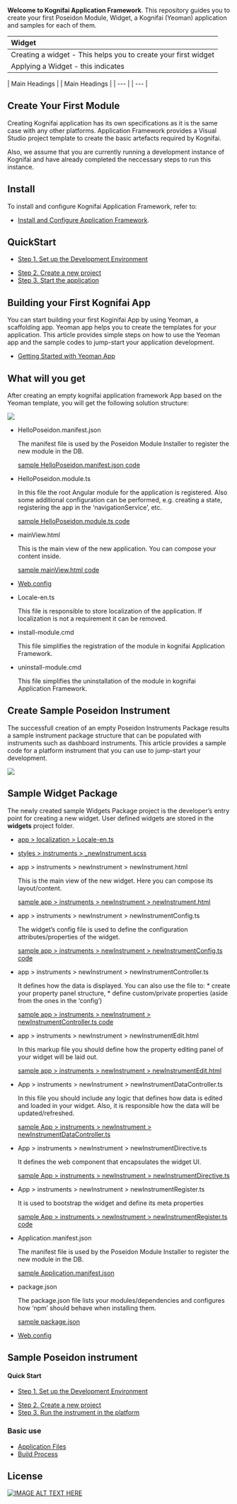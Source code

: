 


__Welcome to Kognifai Application Framework__. This repository guides you to create your first Poseidon Module, Widget, a Kognifai (Yeoman) application and samples for each of them.

| Widget|             
| :--- |                                         
| Creating a widget - This helps you to create your first widget
  Applying a Widget - this indicates |                 

| Main Headings |             | Main Headings |
| --- |                       | --- | 




## Create Your First Module 
Creating Kognifai application has its own specifications as it is the  same case with any other platforms. Application Framework provides a Visual Studio project template to create the basic artefacts required by Kognifai. 

Also, we assume that you are currently running a development instance of Kognifai and have already completed the neccessary steps to run this instance.

## Install

To install and configure Kognifai Application Framework, refer to: 
* [Install and Configure Application Framework](https://github.com/chrisjohn727/sample/wiki).

## QuickStart
* [Step 1. Set up the Development Environment](https://github.com/chrisjohn727/sample/blob/master/lnkdpages/Set%20up%20the%20Development%20Environment.md)
- [Step 2. Create a new project](https://github.com/chrisjohn727/sample/blob/master/lnkdpages/Set%20up%20the%20Development%20Environment.md)
- [Step 3. Start the application](https://github.com/chrisjohn727/sample/blob/master/lnkdpages/Set%20up%20the%20Development%20Environment.md)


## Building your First Kognifai App
You can start building your first Koginifai App by using Yeoman, a scaffolding app. Yeoman app helps you to create the templates for your application. This article provides simple steps on how to use the Yeoman app and the sample codes to jump-start your application development.
* [Getting Started with Yeoman App](https://github.com/chrisjohn727/sample/blob/master/lnkdpages/Getting%20Started%20with%20Yeoman%20App.md)

## What will you get
After creating an empty kognifai application framework App based on the Yeoman template, you will get the following solution structure:

![](https://github.com/chrisjohn727/sample/blob/master/images/node_modules.png)

* HelloPoseidon.manifest.json

  The manifest file is used by the Poseidon Module Installer to register the new module in the DB.
  
   [sample HelloPoseidon.manifest.json code](https://github.com/chrisjohn727/sample/blob/master/Sample%20Poseidon%20Instrument/HelloPoseidon.module.ts)
   
 * HelloPoseidon.module.ts
 
   In this file the root Angular module for the application is registered. Also some additional configuration can be performed, e.g.  creating a state, registering the app in the ‘navigationService’, etc.
   
    [sample HelloPoseidon.module.ts code](https://github.com/chrisjohn727/sample/blob/master//Sample%20Poseidon%20Instrument/HelloPoseidon.module.ts)
 
 * mainView.html
 
     This is the main view of the new application. You can compose your content inside.
     
     [sample mainView.html code](https://github.com/chrisjohn727/sample/blob/master/HelloPoseidon/mainView.html)
     
* [Web.config](https://github.com/chrisjohn727/sample/blob/master/HelloPoseidon/Web.config)
* Locale-en.ts

    This file is responsible to store localization of the application. If localization is not a requirement it can be removed. 
    
* install-module.cmd

    This file simplifies the registration of the module in kognifai Application Framework.

* uninstall-module.cmd

    This file simplifies the uninstallation of the module in kognifai Application Framework.
  
 ## Create Sample Poseidon Instrument 
The successfull creation of an empty Poseidon Instruments Package results a sample instrument package structure that can be populated with instruments such as dashboard instruments. This article provides a sample code for a platform instrument that you can use to jump-start your development. 

![](https://github.com/chrisjohn727/sample/blob/master/images/Solution%20Poseidon.png)

## Sample Widget Package
The newly created sample Widgets Package project is the developer’s entry point for creating a new widget. User defined widgets are stored in the **widgets** project folder.
* [app > localization > Locale-en.ts](https://github.com/chrisjohn727/sample/blob/master//Sample%20Poseidon%20Instrument/app%20%3E%20localization%20%3E%20Locale-en.ts)
* [styles > instruments > _newInstrument.scss](https://github.com/chrisjohn727/sample/blob/master//Sample%20Poseidon%20Instrument/styles%20%3E%20instruments%20%3E%20_newInstrument.scss)
* app > instruments > newInstrument > newInstrument.html

   This is the main view of the new widget. Here you can compose its layout/content.
   
   [sample app > instruments > newInstrument > newInstrument.html](https://github.com/chrisjohn727/sample/blob/master//Sample%20Poseidon%20Instrument/app%20%3E%20instruments%20%3E%20newInstrument%20%3E%20newInstrument.html)
* app > instruments > newInstrument > newInstrumentConfig.ts

   The widget’s config file is used to define the configuration attributes/properties of the widget.

   [ sample app > instruments > newInstrument > newInstrumentConfig.ts code](https://github.com/chrisjohn727/sample/blob/master//Sample%20Poseidon%20Instrument/app%20%3E%20instruments%20%3E%20newInstrument%20%3E%20newInstrumentConfig.ts)
* app >  instruments > newInstrument > newInstrumentController.ts

   It defines how the data is displayed. You can also use the file to:
      * create your property panel structure,
      * define custom/private properties (aside from the ones in the ‘config’) 

   [sample app >  instruments > newInstrument > newInstrumentController.ts code](https://github.com/chrisjohn727/sample/blob/master//Sample%20Poseidon%20Instrument/app%20%3E%20%20instruments%20%3E%20newInstrument%20%3E%20newInstrumentController.ts
)
* app > instruments > newInstrument > newInstrumentEdit.html

  In this markup file you should define how the property editing panel of your widget will be laid out.

  [ sample app > instruments > newInstrument > newInstrumentEdit.html](https://github.com/chrisjohn727/sample/blob/master//Sample%20Poseidon%20Instrument/app%20%3E%20instruments%20%3E%20newInstrument%20%3E%20newInstrumentEdit.html)
* App > instruments > newInstrument > newInstrumentDataController.ts

  In this file you should include any logic that defines how data is edited and loaded in your widget. Also, it is responsible how the   data will be updated/refreshed.
  
  [sample App > instruments > newInstrument > newInstrumentDataController.ts](https://github.com/chrisjohn727/sample/blob/master//Sample%20Poseidon%20Instrument/App%20%3E%20instruments%20%3E%20newInstrument%20%3E%20newInstrumentDataController.ts
)
* App > instruments > newInstrument > newInstrumentDirective.ts

  It defines the web component that encapsulates the widget UI.
  
  [ sample App > instruments > newInstrument > newInstrumentDirective.ts](https://github.com/chrisjohn727/sample/blob/master//Sample%20Poseidon%20Instrument/App%20%3E%20instruments%20%3E%20newInstrument%20%3E%20newInstrumentDirective.ts
)
* App > instruments > newInstrument > newInstrumentRegister.ts

  It is used to bootstrap the widget and define its meta properties

  [sample App > instruments > newInstrument > newInstrumentRegister.ts code](https://github.com/chrisjohn727/sample/blob/master//Sample%20Poseidon%20Instrument/App%20%3E%20instruments%20%3E%20newInstrument%20%3E%20newInstrumentRegister.ts
)
* Application.manifest.json

  The manifest file is used by the Poseidon Module Installer to register the new module in the DB.

  [sample Application.manifest.json](https://github.com/chrisjohn727/sample/blob/master//Sample%20Poseidon%20Instrument/Application.manifest.json)
* package.json

  The package.json file lists your modules/dependencies and configures how ‘npm’ should behave when installing them.

  [sample package.json](https://github.com/chrisjohn727/sample/blob/master/Sample%20Poseidon%20Instrument/package.json)
* [Web.config](https://github.com/chrisjohn727/sample/blob/master/Sample%20Poseidon%20Instrument/Web.config_1)

## Sample Poseidon instrument

#### Quick Start
* [Step 1. Set up the Development Environment](https://github.com/chrisjohn727/sample/blob/master/lnkdpages/Sample%20Poseidon%20Instruments%20Package.md)
- [Step 2. Create a new project](https://github.com/chrisjohn727/sample/blob/master/lnkdpages/Sample%20Poseidon%20Instruments%20Package.md)
- [Step 3. Run the instrument in the platform](https://github.com/chrisjohn727/sample/blob/master/lnkdpages/Sample%20Poseidon%20Instruments%20Package.md)

### Basic use
* [Application Files](https://github.com/chrisjohn727/sample/blob/master/lnkdpages/Application%20Files.md)
* [Build Process ](https://github.com/chrisjohn727/sample/blob/master/lnkdpages/Build%20Process.md)

## License

[![IMAGE ALT TEXT HERE](http://img.youtube.com/vi/YOUTUBE_VIDEO_ID_HERE/0.jpg)](http://www.youtube.com/watch?v=YOUTUBE_VIDEO_ID_HERE)
